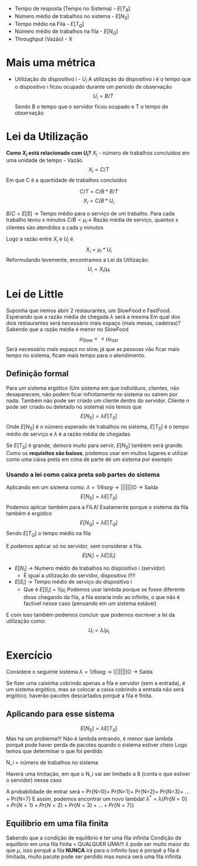 - Tempo de resposta (Tempo no Sistema) - $E[T_R]$
- Número médio de trabalhos no sistema - $E[N_S]$
- Tempo médio na Fila - $E[T_Q]$
- Número médio de trabalhos na fila - $E[N_Q]$
- Throughput (Vazão) - X

# Mais uma métrica
- Utilização do dispositivo i  - $U_i$
	A utilização do dispositivo i é o tempo que o dispositivo i ficou ocupado durante um período de observação$$ U_i = B/T$$
	Sendo B o tempo que o servidor ficou ocupado e T o tempo de observação

# Lei da Utilização
**Como $X_i$ está relacionado com $U_i$?**
$X_i$ - número de trabalhos concluídos em uma unidade de tempo - Vazão
	$$X_i = C/T$$
	Em que C é a quantidade de trabalhos concluídos 

$$C/T = C/B * B/T$$
$$X_i = C/B * U_i$$

$B/C = E[S]$ -> Tempo médio para o serviço de um trabalho. Para cada trabalho levou x minutos
$C/B = \mu_i$-> Razão média de serviço, quantos x clientes são atendidos a cada y minutos 

Logo a razão entre $X_i$ e $U_i$ é $$X_i = \mu_i * U_i$$
Reformulando levemente, encontramos a Lei da Utilização: $$U_i = X_i/\mu_i$$
# Lei de Little
Suponha que iremos abrir 2 restaurantes, um SlowFood e FastFood.
Esperando que a razão média de chegada $\lambda$ será a mesma
Em qual dos dois restaurantes será necessário mais espaço (mais mesas, cadeiras)?
Sabendo que a razão média é menor no SlowFood$$\mu_{Slow} << \mu_{Fast}$$
Será necessário mais espaço no slow, já que as pessoas vão ficar mais tempo no sistema, ficam mais tempo para o atendimento.
## Definição formal
Para um sistema ergótico (Um sistema em que indivíduos, clientes, não desaparecem, não podem ficar infinitamente no sistema ou saírem por nada. Também não pode ser criado um cliente dentro do servidor. Cliente n pode ser criado ou deletado no sistema) nós temos que $$E[N_S]=\lambda E[T_S]$$Onde $E[N_S]$ é o número esperado de trabalhos no sistema,
$E[T_S]$ é o tempo médio de serviço e 
$\lambda$ é a razão média de chegadas

Se $E[T_S]$ é grande, demora muito para servir, $E[N_S]$ também será grande.
Como os **requisitos são baixos**, podemos usar em muitos lugares e utilizar como uma caixa preta em cima de parte de um sistema por exemplo
### Usando a lei como caixa preta sob partes do sistema
Aplicando em um sistema como:
 $\lambda =1/6{ seg}$ -> ||||||]O -> Saída
$$E[N_S]=\lambda E[T_S]$$
Podemos aplicar também para a FILA! Exatamente porque o sistema da fila também é ergótico$$E[N_Q]=\lambda E[T_Q]$$
	Sendo $E[T_Q]$ o tempo médio na fila

E podemos aplicar só no servidor, sem considerar a fila.
$$E[N_i] = \lambda E[S_i]$$
- $E[N_i]$ -> Numero médio de trabalhos no dispositivo i (servidor)
	- É igual a utilização do servidor, dispositivo i!!!!
- $E[S_i]$ -> Tempo médio de serviço do dispositivo i
	- Que é $E[S_i] = 1/\mu_i$
Podemos usar lambda porque se fosse diferente disso chegando da fila, a fila estaria indo ao infinito, o que não é factível nesse caso (pensando em um sistema estável)

E com isso também podemos concluir que podemos escrever a lei da utilização como:
$$U_i=\lambda/\mu_i$$
# Exercício
Considere o seguinte sistema
 $\lambda =1/6{ seg}$ -> [||||||]O -> Saída

Se fizer uma caixinha cobrindo apenas a fila e servidor (sem a entrada), é um sistema ergótico, mas se colocar a caixa cobrindo a entrada não será ergótico, haverão pacotes descartados porquê a fila é finita.

## Aplicando para esse sistema
$$E[N_S] = \lambda E[T_S]$$
Mas há um problema!!! Não é lambda entrando, é menor que lambda porquê pode haver perda de pacotes quando o sistema estiver cheio
	Logo temos que determinar o que foi perdido

N_i = número de trabalhos no sistema

Haverá uma limitação, em que o N_i vai ser limitado a 8 (conta o que estiver o servidor) nesse caso

A probabilidade de entrar será = Pr{N=0}+ Pr{N=1}+ Pr{N=2}+ Pr{N=3}+ ... + Pr{N=7}
E assim, podemos encontrar um novo lambda!
$\lambda^* = \lambda (Pr\{N=0\}+ Pr\{N=1\}+ Pr\{N=2\}+ Pr\{N=3\}+ ... + Pr\{N=7\})$

## Equilíbrio em uma fila finita
Sabendo que a condição de equilíbrio é ter uma fila infinita
Condição de equilíbrio em uma fila finita = QUALQUER UMA!!!
	$\lambda$ pode ser muito maior do que $\mu$, isso porquê a fila **NUNCA** irá para o infinito
	Isso é porquê a fila é limitada, muito pacote pode ser perdido mas nunca será uma fila infinita
